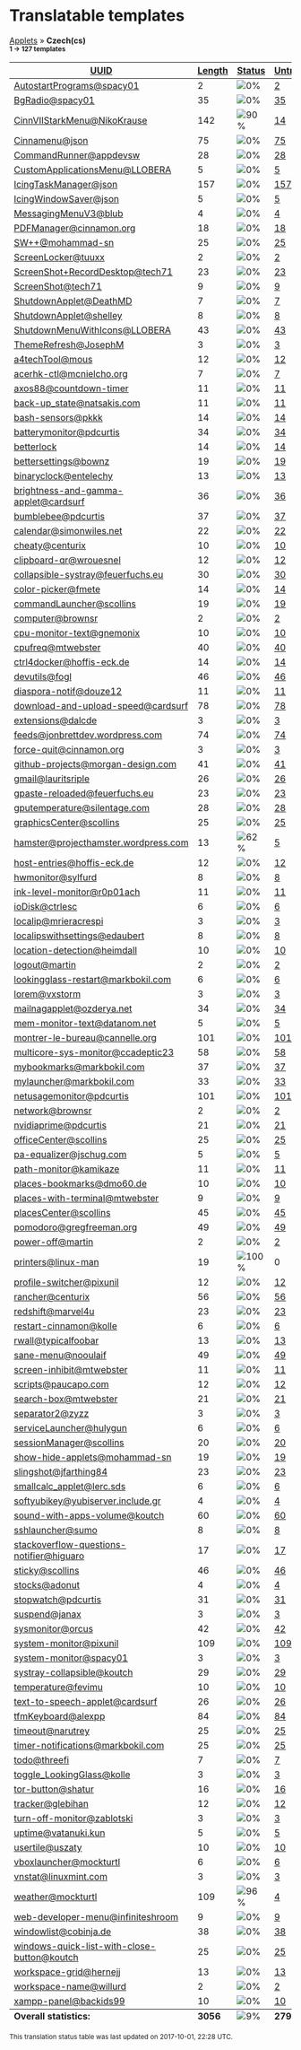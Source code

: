 <h1>Translatable templates</h1>
<p>
  <a href="../tables/README.md">Applets</a> &#187; <b>Czech(cs)</b>
</br><b><sub>1 &#8594; 127 templates</sub></b>
</p>

<table>
  <thead>
    <tr>
      <th>
        <a href="#" id="uuid">UUID</a>
      </th>
      <th>
        <a href="#" id="length">Length</a>
      </th>
      <th>
        <a href="#" id="status">Status</a>
      </th>
      <th>
        <a href="#" id="untranslated">Untranslated</a>
      </th>
    </tr>
  </thead>
  <tbody>
    <tr>
      <td class="uuid" data-value="AutostartPrograms@spacy01">
        <a href="../tables/AutostartPrograms@spacy01.md">AutostartPrograms@spacy01</a>
      </td>
      <td class="length" data-value="2">
        2
      </td>
      <td class="status" data-value="0">
        <img src="http://progressed.io/bar/0" alt="0%" />
      </td>
      <td class="untranslated" data-value="2">
        <a href="../po/AutostartPrograms@spacy01/_cs.po">2</a>
      </td>
    </tr>
    <tr>
      <td class="uuid" data-value="BgRadio@spacy01">
        <a href="../tables/BgRadio@spacy01.md">BgRadio@spacy01</a>
      </td>
      <td class="length" data-value="35">
        35
      </td>
      <td class="status" data-value="0">
        <img src="http://progressed.io/bar/0" alt="0%" />
      </td>
      <td class="untranslated" data-value="35">
        <a href="../po/BgRadio@spacy01/_cs.po">35</a>
      </td>
    </tr>
    <tr>
      <td class="uuid" data-value="CinnVIIStarkMenu@NikoKrause">
        <a href="../tables/CinnVIIStarkMenu@NikoKrause.md">CinnVIIStarkMenu@NikoKrause</a>
      </td>
      <td class="length" data-value="142">
        142
      </td>
      <td class="status" data-value="90">
        <img src="http://progressed.io/bar/90" alt="90%" />
      </td>
      <td class="untranslated" data-value="14">
        <a href="../po/CinnVIIStarkMenu@NikoKrause/_cs.po">14</a>
      </td>
    </tr>
    <tr>
      <td class="uuid" data-value="Cinnamenu@json">
        <a href="../tables/Cinnamenu@json.md">Cinnamenu@json</a>
      </td>
      <td class="length" data-value="75">
        75
      </td>
      <td class="status" data-value="0">
        <img src="http://progressed.io/bar/0" alt="0%" />
      </td>
      <td class="untranslated" data-value="75">
        <a href="../po/Cinnamenu@json/_cs.po">75</a>
      </td>
    </tr>
    <tr>
      <td class="uuid" data-value="CommandRunner@appdevsw">
        <a href="../tables/CommandRunner@appdevsw.md">CommandRunner@appdevsw</a>
      </td>
      <td class="length" data-value="28">
        28
      </td>
      <td class="status" data-value="0">
        <img src="http://progressed.io/bar/0" alt="0%" />
      </td>
      <td class="untranslated" data-value="28">
        <a href="../po/CommandRunner@appdevsw/_cs.po">28</a>
      </td>
    </tr>
    <tr>
      <td class="uuid" data-value="CustomApplicationsMenu@LLOBERA">
        <a href="../tables/CustomApplicationsMenu@LLOBERA.md">CustomApplicationsMenu@LLOBERA</a>
      </td>
      <td class="length" data-value="5">
        5
      </td>
      <td class="status" data-value="0">
        <img src="http://progressed.io/bar/0" alt="0%" />
      </td>
      <td class="untranslated" data-value="5">
        <a href="../po/CustomApplicationsMenu@LLOBERA/_cs.po">5</a>
      </td>
    </tr>
    <tr>
      <td class="uuid" data-value="IcingTaskManager@json">
        <a href="../tables/IcingTaskManager@json.md">IcingTaskManager@json</a>
      </td>
      <td class="length" data-value="157">
        157
      </td>
      <td class="status" data-value="0">
        <img src="http://progressed.io/bar/0" alt="0%" />
      </td>
      <td class="untranslated" data-value="157">
        <a href="../po/IcingTaskManager@json/_cs.po">157</a>
      </td>
    </tr>
    <tr>
      <td class="uuid" data-value="IcingWindowSaver@json">
        <a href="../tables/IcingWindowSaver@json.md">IcingWindowSaver@json</a>
      </td>
      <td class="length" data-value="5">
        5
      </td>
      <td class="status" data-value="0">
        <img src="http://progressed.io/bar/0" alt="0%" />
      </td>
      <td class="untranslated" data-value="5">
        <a href="../po/IcingWindowSaver@json/_cs.po">5</a>
      </td>
    </tr>
    <tr>
      <td class="uuid" data-value="MessagingMenuV3@blub">
        <a href="../tables/MessagingMenuV3@blub.md">MessagingMenuV3@blub</a>
      </td>
      <td class="length" data-value="4">
        4
      </td>
      <td class="status" data-value="0">
        <img src="http://progressed.io/bar/0" alt="0%" />
      </td>
      <td class="untranslated" data-value="4">
        <a href="../po/MessagingMenuV3@blub/_cs.po">4</a>
      </td>
    </tr>
    <tr>
      <td class="uuid" data-value="PDFManager@cinnamon.org">
        <a href="../tables/PDFManager@cinnamon.org.md">PDFManager@cinnamon.org</a>
      </td>
      <td class="length" data-value="18">
        18
      </td>
      <td class="status" data-value="0">
        <img src="http://progressed.io/bar/0" alt="0%" />
      </td>
      <td class="untranslated" data-value="18">
        <a href="../po/PDFManager@cinnamon.org/_cs.po">18</a>
      </td>
    </tr>
    <tr>
      <td class="uuid" data-value="SW++@mohammad-sn">
        <a href="../tables/SW++@mohammad-sn.md">SW++@mohammad-sn</a>
      </td>
      <td class="length" data-value="25">
        25
      </td>
      <td class="status" data-value="0">
        <img src="http://progressed.io/bar/0" alt="0%" />
      </td>
      <td class="untranslated" data-value="25">
        <a href="../po/SW++@mohammad-sn/_cs.po">25</a>
      </td>
    </tr>
    <tr>
      <td class="uuid" data-value="ScreenLocker@tuuxx">
        <a href="../tables/ScreenLocker@tuuxx.md">ScreenLocker@tuuxx</a>
      </td>
      <td class="length" data-value="2">
        2
      </td>
      <td class="status" data-value="0">
        <img src="http://progressed.io/bar/0" alt="0%" />
      </td>
      <td class="untranslated" data-value="2">
        <a href="../po/ScreenLocker@tuuxx/_cs.po">2</a>
      </td>
    </tr>
    <tr>
      <td class="uuid" data-value="ScreenShot+RecordDesktop@tech71">
        <a href="../tables/ScreenShot+RecordDesktop@tech71.md">ScreenShot+RecordDesktop@tech71</a>
      </td>
      <td class="length" data-value="23">
        23
      </td>
      <td class="status" data-value="0">
        <img src="http://progressed.io/bar/0" alt="0%" />
      </td>
      <td class="untranslated" data-value="23">
        <a href="../po/ScreenShot+RecordDesktop@tech71/_cs.po">23</a>
      </td>
    </tr>
    <tr>
      <td class="uuid" data-value="ScreenShot@tech71">
        <a href="../tables/ScreenShot@tech71.md">ScreenShot@tech71</a>
      </td>
      <td class="length" data-value="9">
        9
      </td>
      <td class="status" data-value="0">
        <img src="http://progressed.io/bar/0" alt="0%" />
      </td>
      <td class="untranslated" data-value="9">
        <a href="../po/ScreenShot@tech71/_cs.po">9</a>
      </td>
    </tr>
    <tr>
      <td class="uuid" data-value="ShutdownApplet@DeathMD">
        <a href="../tables/ShutdownApplet@DeathMD.md">ShutdownApplet@DeathMD</a>
      </td>
      <td class="length" data-value="7">
        7
      </td>
      <td class="status" data-value="0">
        <img src="http://progressed.io/bar/0" alt="0%" />
      </td>
      <td class="untranslated" data-value="7">
        <a href="../po/ShutdownApplet@DeathMD/_cs.po">7</a>
      </td>
    </tr>
    <tr>
      <td class="uuid" data-value="ShutdownApplet@shelley">
        <a href="../tables/ShutdownApplet@shelley.md">ShutdownApplet@shelley</a>
      </td>
      <td class="length" data-value="8">
        8
      </td>
      <td class="status" data-value="0">
        <img src="http://progressed.io/bar/0" alt="0%" />
      </td>
      <td class="untranslated" data-value="8">
        <a href="../po/ShutdownApplet@shelley/_cs.po">8</a>
      </td>
    </tr>
    <tr>
      <td class="uuid" data-value="ShutdownMenuWithIcons@LLOBERA">
        <a href="../tables/ShutdownMenuWithIcons@LLOBERA.md">ShutdownMenuWithIcons@LLOBERA</a>
      </td>
      <td class="length" data-value="43">
        43
      </td>
      <td class="status" data-value="0">
        <img src="http://progressed.io/bar/0" alt="0%" />
      </td>
      <td class="untranslated" data-value="43">
        <a href="../po/ShutdownMenuWithIcons@LLOBERA/_cs.po">43</a>
      </td>
    </tr>
    <tr>
      <td class="uuid" data-value="ThemeRefresh@JosephM">
        <a href="../tables/ThemeRefresh@JosephM.md">ThemeRefresh@JosephM</a>
      </td>
      <td class="length" data-value="3">
        3
      </td>
      <td class="status" data-value="0">
        <img src="http://progressed.io/bar/0" alt="0%" />
      </td>
      <td class="untranslated" data-value="3">
        <a href="../po/ThemeRefresh@JosephM/_cs.po">3</a>
      </td>
    </tr>
    <tr>
      <td class="uuid" data-value="a4techTool@mous">
        <a href="../tables/a4techTool@mous.md">a4techTool@mous</a>
      </td>
      <td class="length" data-value="12">
        12
      </td>
      <td class="status" data-value="0">
        <img src="http://progressed.io/bar/0" alt="0%" />
      </td>
      <td class="untranslated" data-value="12">
        <a href="../po/a4techTool@mous/_cs.po">12</a>
      </td>
    </tr>
    <tr>
      <td class="uuid" data-value="acerhk-ctl@mcnielcho.org">
        <a href="../tables/acerhk-ctl@mcnielcho.org.md">acerhk-ctl@mcnielcho.org</a>
      </td>
      <td class="length" data-value="7">
        7
      </td>
      <td class="status" data-value="0">
        <img src="http://progressed.io/bar/0" alt="0%" />
      </td>
      <td class="untranslated" data-value="7">
        <a href="../po/acerhk-ctl@mcnielcho.org/_cs.po">7</a>
      </td>
    </tr>
    <tr>
      <td class="uuid" data-value="axos88@countdown-timer">
        <a href="../tables/axos88@countdown-timer.md">axos88@countdown-timer</a>
      </td>
      <td class="length" data-value="11">
        11
      </td>
      <td class="status" data-value="0">
        <img src="http://progressed.io/bar/0" alt="0%" />
      </td>
      <td class="untranslated" data-value="11">
        <a href="../po/axos88@countdown-timer/_cs.po">11</a>
      </td>
    </tr>
    <tr>
      <td class="uuid" data-value="back-up_state@natsakis.com">
        <a href="../tables/back-up_state@natsakis.com.md">back-up_state@natsakis.com</a>
      </td>
      <td class="length" data-value="11">
        11
      </td>
      <td class="status" data-value="0">
        <img src="http://progressed.io/bar/0" alt="0%" />
      </td>
      <td class="untranslated" data-value="11">
        <a href="../po/back-up_state@natsakis.com/_cs.po">11</a>
      </td>
    </tr>
    <tr>
      <td class="uuid" data-value="bash-sensors@pkkk">
        <a href="../tables/bash-sensors@pkkk.md">bash-sensors@pkkk</a>
      </td>
      <td class="length" data-value="14">
        14
      </td>
      <td class="status" data-value="0">
        <img src="http://progressed.io/bar/0" alt="0%" />
      </td>
      <td class="untranslated" data-value="14">
        <a href="../po/bash-sensors@pkkk/_cs.po">14</a>
      </td>
    </tr>
    <tr>
      <td class="uuid" data-value="batterymonitor@pdcurtis">
        <a href="../tables/batterymonitor@pdcurtis.md">batterymonitor@pdcurtis</a>
      </td>
      <td class="length" data-value="34">
        34
      </td>
      <td class="status" data-value="0">
        <img src="http://progressed.io/bar/0" alt="0%" />
      </td>
      <td class="untranslated" data-value="34">
        <a href="../po/batterymonitor@pdcurtis/_cs.po">34</a>
      </td>
    </tr>
    <tr>
      <td class="uuid" data-value="betterlock">
        <a href="../tables/betterlock.md">betterlock</a>
      </td>
      <td class="length" data-value="14">
        14
      </td>
      <td class="status" data-value="0">
        <img src="http://progressed.io/bar/0" alt="0%" />
      </td>
      <td class="untranslated" data-value="14">
        <a href="../po/betterlock/_cs.po">14</a>
      </td>
    </tr>
    <tr>
      <td class="uuid" data-value="bettersettings@bownz">
        <a href="../tables/bettersettings@bownz.md">bettersettings@bownz</a>
      </td>
      <td class="length" data-value="19">
        19
      </td>
      <td class="status" data-value="0">
        <img src="http://progressed.io/bar/0" alt="0%" />
      </td>
      <td class="untranslated" data-value="19">
        <a href="../po/bettersettings@bownz/_cs.po">19</a>
      </td>
    </tr>
    <tr>
      <td class="uuid" data-value="binaryclock@entelechy">
        <a href="../tables/binaryclock@entelechy.md">binaryclock@entelechy</a>
      </td>
      <td class="length" data-value="13">
        13
      </td>
      <td class="status" data-value="0">
        <img src="http://progressed.io/bar/0" alt="0%" />
      </td>
      <td class="untranslated" data-value="13">
        <a href="../po/binaryclock@entelechy/_cs.po">13</a>
      </td>
    </tr>
    <tr>
      <td class="uuid" data-value="brightness-and-gamma-applet@cardsurf">
        <a href="../tables/brightness-and-gamma-applet@cardsurf.md">brightness-and-gamma-applet@cardsurf</a>
      </td>
      <td class="length" data-value="36">
        36
      </td>
      <td class="status" data-value="0">
        <img src="http://progressed.io/bar/0" alt="0%" />
      </td>
      <td class="untranslated" data-value="36">
        <a href="../po/brightness-and-gamma-applet@cardsurf/_cs.po">36</a>
      </td>
    </tr>
    <tr>
      <td class="uuid" data-value="bumblebee@pdcurtis">
        <a href="../tables/bumblebee@pdcurtis.md">bumblebee@pdcurtis</a>
      </td>
      <td class="length" data-value="37">
        37
      </td>
      <td class="status" data-value="0">
        <img src="http://progressed.io/bar/0" alt="0%" />
      </td>
      <td class="untranslated" data-value="37">
        <a href="../po/bumblebee@pdcurtis/_cs.po">37</a>
      </td>
    </tr>
    <tr>
      <td class="uuid" data-value="calendar@simonwiles.net">
        <a href="../tables/calendar@simonwiles.net.md">calendar@simonwiles.net</a>
      </td>
      <td class="length" data-value="22">
        22
      </td>
      <td class="status" data-value="0">
        <img src="http://progressed.io/bar/0" alt="0%" />
      </td>
      <td class="untranslated" data-value="22">
        <a href="../po/calendar@simonwiles.net/_cs.po">22</a>
      </td>
    </tr>
    <tr>
      <td class="uuid" data-value="cheaty@centurix">
        <a href="../tables/cheaty@centurix.md">cheaty@centurix</a>
      </td>
      <td class="length" data-value="10">
        10
      </td>
      <td class="status" data-value="0">
        <img src="http://progressed.io/bar/0" alt="0%" />
      </td>
      <td class="untranslated" data-value="10">
        <a href="../po/cheaty@centurix/_cs.po">10</a>
      </td>
    </tr>
    <tr>
      <td class="uuid" data-value="clipboard-qr@wrouesnel">
        <a href="../tables/clipboard-qr@wrouesnel.md">clipboard-qr@wrouesnel</a>
      </td>
      <td class="length" data-value="12">
        12
      </td>
      <td class="status" data-value="0">
        <img src="http://progressed.io/bar/0" alt="0%" />
      </td>
      <td class="untranslated" data-value="12">
        <a href="../po/clipboard-qr@wrouesnel/_cs.po">12</a>
      </td>
    </tr>
    <tr>
      <td class="uuid" data-value="collapsible-systray@feuerfuchs.eu">
        <a href="../tables/collapsible-systray@feuerfuchs.eu.md">collapsible-systray@feuerfuchs.eu</a>
      </td>
      <td class="length" data-value="30">
        30
      </td>
      <td class="status" data-value="0">
        <img src="http://progressed.io/bar/0" alt="0%" />
      </td>
      <td class="untranslated" data-value="30">
        <a href="../po/collapsible-systray@feuerfuchs.eu/_cs.po">30</a>
      </td>
    </tr>
    <tr>
      <td class="uuid" data-value="color-picker@fmete">
        <a href="../tables/color-picker@fmete.md">color-picker@fmete</a>
      </td>
      <td class="length" data-value="14">
        14
      </td>
      <td class="status" data-value="0">
        <img src="http://progressed.io/bar/0" alt="0%" />
      </td>
      <td class="untranslated" data-value="14">
        <a href="../po/color-picker@fmete/_cs.po">14</a>
      </td>
    </tr>
    <tr>
      <td class="uuid" data-value="commandLauncher@scollins">
        <a href="../tables/commandLauncher@scollins.md">commandLauncher@scollins</a>
      </td>
      <td class="length" data-value="19">
        19
      </td>
      <td class="status" data-value="0">
        <img src="http://progressed.io/bar/0" alt="0%" />
      </td>
      <td class="untranslated" data-value="19">
        <a href="../po/commandLauncher@scollins/_cs.po">19</a>
      </td>
    </tr>
    <tr>
      <td class="uuid" data-value="computer@brownsr">
        <a href="../tables/computer@brownsr.md">computer@brownsr</a>
      </td>
      <td class="length" data-value="2">
        2
      </td>
      <td class="status" data-value="0">
        <img src="http://progressed.io/bar/0" alt="0%" />
      </td>
      <td class="untranslated" data-value="2">
        <a href="../po/computer@brownsr/_cs.po">2</a>
      </td>
    </tr>
    <tr>
      <td class="uuid" data-value="cpu-monitor-text@gnemonix">
        <a href="../tables/cpu-monitor-text@gnemonix.md">cpu-monitor-text@gnemonix</a>
      </td>
      <td class="length" data-value="10">
        10
      </td>
      <td class="status" data-value="0">
        <img src="http://progressed.io/bar/0" alt="0%" />
      </td>
      <td class="untranslated" data-value="10">
        <a href="../po/cpu-monitor-text@gnemonix/_cs.po">10</a>
      </td>
    </tr>
    <tr>
      <td class="uuid" data-value="cpufreq@mtwebster">
        <a href="../tables/cpufreq@mtwebster.md">cpufreq@mtwebster</a>
      </td>
      <td class="length" data-value="40">
        40
      </td>
      <td class="status" data-value="0">
        <img src="http://progressed.io/bar/0" alt="0%" />
      </td>
      <td class="untranslated" data-value="40">
        <a href="../po/cpufreq@mtwebster/_cs.po">40</a>
      </td>
    </tr>
    <tr>
      <td class="uuid" data-value="ctrl4docker@hoffis-eck.de">
        <a href="../tables/ctrl4docker@hoffis-eck.de.md">ctrl4docker@hoffis-eck.de</a>
      </td>
      <td class="length" data-value="14">
        14
      </td>
      <td class="status" data-value="0">
        <img src="http://progressed.io/bar/0" alt="0%" />
      </td>
      <td class="untranslated" data-value="14">
        <a href="../po/ctrl4docker@hoffis-eck.de/_cs.po">14</a>
      </td>
    </tr>
    <tr>
      <td class="uuid" data-value="devutils@fogl">
        <a href="../tables/devutils@fogl.md">devutils@fogl</a>
      </td>
      <td class="length" data-value="46">
        46
      </td>
      <td class="status" data-value="0">
        <img src="http://progressed.io/bar/0" alt="0%" />
      </td>
      <td class="untranslated" data-value="46">
        <a href="../po/devutils@fogl/_cs.po">46</a>
      </td>
    </tr>
    <tr>
      <td class="uuid" data-value="diaspora-notif@douze12">
        <a href="../tables/diaspora-notif@douze12.md">diaspora-notif@douze12</a>
      </td>
      <td class="length" data-value="11">
        11
      </td>
      <td class="status" data-value="0">
        <img src="http://progressed.io/bar/0" alt="0%" />
      </td>
      <td class="untranslated" data-value="11">
        <a href="../po/diaspora-notif@douze12/_cs.po">11</a>
      </td>
    </tr>
    <tr>
      <td class="uuid" data-value="download-and-upload-speed@cardsurf">
        <a href="../tables/download-and-upload-speed@cardsurf.md">download-and-upload-speed@cardsurf</a>
      </td>
      <td class="length" data-value="78">
        78
      </td>
      <td class="status" data-value="0">
        <img src="http://progressed.io/bar/0" alt="0%" />
      </td>
      <td class="untranslated" data-value="78">
        <a href="../po/download-and-upload-speed@cardsurf/_cs.po">78</a>
      </td>
    </tr>
    <tr>
      <td class="uuid" data-value="extensions@dalcde">
        <a href="../tables/extensions@dalcde.md">extensions@dalcde</a>
      </td>
      <td class="length" data-value="3">
        3
      </td>
      <td class="status" data-value="0">
        <img src="http://progressed.io/bar/0" alt="0%" />
      </td>
      <td class="untranslated" data-value="3">
        <a href="../po/extensions@dalcde/_cs.po">3</a>
      </td>
    </tr>
    <tr>
      <td class="uuid" data-value="feeds@jonbrettdev.wordpress.com">
        <a href="../tables/feeds@jonbrettdev.wordpress.com.md">feeds@jonbrettdev.wordpress.com</a>
      </td>
      <td class="length" data-value="74">
        74
      </td>
      <td class="status" data-value="0">
        <img src="http://progressed.io/bar/0" alt="0%" />
      </td>
      <td class="untranslated" data-value="74">
        <a href="../po/feeds@jonbrettdev.wordpress.com/_cs.po">74</a>
      </td>
    </tr>
    <tr>
      <td class="uuid" data-value="force-quit@cinnamon.org">
        <a href="../tables/force-quit@cinnamon.org.md">force-quit@cinnamon.org</a>
      </td>
      <td class="length" data-value="3">
        3
      </td>
      <td class="status" data-value="0">
        <img src="http://progressed.io/bar/0" alt="0%" />
      </td>
      <td class="untranslated" data-value="3">
        <a href="../po/force-quit@cinnamon.org/_cs.po">3</a>
      </td>
    </tr>
    <tr>
      <td class="uuid" data-value="github-projects@morgan-design.com">
        <a href="../tables/github-projects@morgan-design.com.md">github-projects@morgan-design.com</a>
      </td>
      <td class="length" data-value="41">
        41
      </td>
      <td class="status" data-value="0">
        <img src="http://progressed.io/bar/0" alt="0%" />
      </td>
      <td class="untranslated" data-value="41">
        <a href="../po/github-projects@morgan-design.com/_cs.po">41</a>
      </td>
    </tr>
    <tr>
      <td class="uuid" data-value="gmail@lauritsriple">
        <a href="../tables/gmail@lauritsriple.md">gmail@lauritsriple</a>
      </td>
      <td class="length" data-value="26">
        26
      </td>
      <td class="status" data-value="0">
        <img src="http://progressed.io/bar/0" alt="0%" />
      </td>
      <td class="untranslated" data-value="26">
        <a href="../po/gmail@lauritsriple/_cs.po">26</a>
      </td>
    </tr>
    <tr>
      <td class="uuid" data-value="gpaste-reloaded@feuerfuchs.eu">
        <a href="../tables/gpaste-reloaded@feuerfuchs.eu.md">gpaste-reloaded@feuerfuchs.eu</a>
      </td>
      <td class="length" data-value="23">
        23
      </td>
      <td class="status" data-value="0">
        <img src="http://progressed.io/bar/0" alt="0%" />
      </td>
      <td class="untranslated" data-value="23">
        <a href="../po/gpaste-reloaded@feuerfuchs.eu/_cs.po">23</a>
      </td>
    </tr>
    <tr>
      <td class="uuid" data-value="gputemperature@silentage.com">
        <a href="../tables/gputemperature@silentage.com.md">gputemperature@silentage.com</a>
      </td>
      <td class="length" data-value="28">
        28
      </td>
      <td class="status" data-value="0">
        <img src="http://progressed.io/bar/0" alt="0%" />
      </td>
      <td class="untranslated" data-value="28">
        <a href="../po/gputemperature@silentage.com/_cs.po">28</a>
      </td>
    </tr>
    <tr>
      <td class="uuid" data-value="graphicsCenter@scollins">
        <a href="../tables/graphicsCenter@scollins.md">graphicsCenter@scollins</a>
      </td>
      <td class="length" data-value="25">
        25
      </td>
      <td class="status" data-value="0">
        <img src="http://progressed.io/bar/0" alt="0%" />
      </td>
      <td class="untranslated" data-value="25">
        <a href="../po/graphicsCenter@scollins/_cs.po">25</a>
      </td>
    </tr>
    <tr>
      <td class="uuid" data-value="hamster@projecthamster.wordpress.com">
        <a href="../tables/hamster@projecthamster.wordpress.com.md">hamster@projecthamster.wordpress.com</a>
      </td>
      <td class="length" data-value="13">
        13
      </td>
      <td class="status" data-value="62">
        <img src="http://progressed.io/bar/62" alt="62%" />
      </td>
      <td class="untranslated" data-value="5">
        <a href="../po/hamster@projecthamster.wordpress.com/_cs.po">5</a>
      </td>
    </tr>
    <tr>
      <td class="uuid" data-value="host-entries@hoffis-eck.de">
        <a href="../tables/host-entries@hoffis-eck.de.md">host-entries@hoffis-eck.de</a>
      </td>
      <td class="length" data-value="12">
        12
      </td>
      <td class="status" data-value="0">
        <img src="http://progressed.io/bar/0" alt="0%" />
      </td>
      <td class="untranslated" data-value="12">
        <a href="../po/host-entries@hoffis-eck.de/_cs.po">12</a>
      </td>
    </tr>
    <tr>
      <td class="uuid" data-value="hwmonitor@sylfurd">
        <a href="../tables/hwmonitor@sylfurd.md">hwmonitor@sylfurd</a>
      </td>
      <td class="length" data-value="8">
        8
      </td>
      <td class="status" data-value="0">
        <img src="http://progressed.io/bar/0" alt="0%" />
      </td>
      <td class="untranslated" data-value="8">
        <a href="../po/hwmonitor@sylfurd/_cs.po">8</a>
      </td>
    </tr>
    <tr>
      <td class="uuid" data-value="ink-level-monitor@r0p01ach">
        <a href="../tables/ink-level-monitor@r0p01ach.md">ink-level-monitor@r0p01ach</a>
      </td>
      <td class="length" data-value="11">
        11
      </td>
      <td class="status" data-value="0">
        <img src="http://progressed.io/bar/0" alt="0%" />
      </td>
      <td class="untranslated" data-value="11">
        <a href="../po/ink-level-monitor@r0p01ach/_cs.po">11</a>
      </td>
    </tr>
    <tr>
      <td class="uuid" data-value="ioDisk@ctrlesc">
        <a href="../tables/ioDisk@ctrlesc.md">ioDisk@ctrlesc</a>
      </td>
      <td class="length" data-value="6">
        6
      </td>
      <td class="status" data-value="0">
        <img src="http://progressed.io/bar/0" alt="0%" />
      </td>
      <td class="untranslated" data-value="6">
        <a href="../po/ioDisk@ctrlesc/_cs.po">6</a>
      </td>
    </tr>
    <tr>
      <td class="uuid" data-value="localip@mrieracrespi">
        <a href="../tables/localip@mrieracrespi.md">localip@mrieracrespi</a>
      </td>
      <td class="length" data-value="3">
        3
      </td>
      <td class="status" data-value="0">
        <img src="http://progressed.io/bar/0" alt="0%" />
      </td>
      <td class="untranslated" data-value="3">
        <a href="../po/localip@mrieracrespi/_cs.po">3</a>
      </td>
    </tr>
    <tr>
      <td class="uuid" data-value="localipswithsettings@edaubert">
        <a href="../tables/localipswithsettings@edaubert.md">localipswithsettings@edaubert</a>
      </td>
      <td class="length" data-value="8">
        8
      </td>
      <td class="status" data-value="0">
        <img src="http://progressed.io/bar/0" alt="0%" />
      </td>
      <td class="untranslated" data-value="8">
        <a href="../po/localipswithsettings@edaubert/_cs.po">8</a>
      </td>
    </tr>
    <tr>
      <td class="uuid" data-value="location-detection@heimdall">
        <a href="../tables/location-detection@heimdall.md">location-detection@heimdall</a>
      </td>
      <td class="length" data-value="10">
        10
      </td>
      <td class="status" data-value="0">
        <img src="http://progressed.io/bar/0" alt="0%" />
      </td>
      <td class="untranslated" data-value="10">
        <a href="../po/location-detection@heimdall/_cs.po">10</a>
      </td>
    </tr>
    <tr>
      <td class="uuid" data-value="logout@martin">
        <a href="../tables/logout@martin.md">logout@martin</a>
      </td>
      <td class="length" data-value="2">
        2
      </td>
      <td class="status" data-value="0">
        <img src="http://progressed.io/bar/0" alt="0%" />
      </td>
      <td class="untranslated" data-value="2">
        <a href="../po/logout@martin/_cs.po">2</a>
      </td>
    </tr>
    <tr>
      <td class="uuid" data-value="lookingglass-restart@markbokil.com">
        <a href="../tables/lookingglass-restart@markbokil.com.md">lookingglass-restart@markbokil.com</a>
      </td>
      <td class="length" data-value="6">
        6
      </td>
      <td class="status" data-value="0">
        <img src="http://progressed.io/bar/0" alt="0%" />
      </td>
      <td class="untranslated" data-value="6">
        <a href="../po/lookingglass-restart@markbokil.com/_cs.po">6</a>
      </td>
    </tr>
    <tr>
      <td class="uuid" data-value="lorem@vxstorm">
        <a href="../tables/lorem@vxstorm.md">lorem@vxstorm</a>
      </td>
      <td class="length" data-value="3">
        3
      </td>
      <td class="status" data-value="0">
        <img src="http://progressed.io/bar/0" alt="0%" />
      </td>
      <td class="untranslated" data-value="3">
        <a href="../po/lorem@vxstorm/_cs.po">3</a>
      </td>
    </tr>
    <tr>
      <td class="uuid" data-value="mailnagapplet@ozderya.net">
        <a href="../tables/mailnagapplet@ozderya.net.md">mailnagapplet@ozderya.net</a>
      </td>
      <td class="length" data-value="34">
        34
      </td>
      <td class="status" data-value="0">
        <img src="http://progressed.io/bar/0" alt="0%" />
      </td>
      <td class="untranslated" data-value="34">
        <a href="../po/mailnagapplet@ozderya.net/_cs.po">34</a>
      </td>
    </tr>
    <tr>
      <td class="uuid" data-value="mem-monitor-text@datanom.net">
        <a href="../tables/mem-monitor-text@datanom.net.md">mem-monitor-text@datanom.net</a>
      </td>
      <td class="length" data-value="5">
        5
      </td>
      <td class="status" data-value="0">
        <img src="http://progressed.io/bar/0" alt="0%" />
      </td>
      <td class="untranslated" data-value="5">
        <a href="../po/mem-monitor-text@datanom.net/_cs.po">5</a>
      </td>
    </tr>
    <tr>
      <td class="uuid" data-value="montrer-le-bureau@cannelle.org">
        <a href="../tables/montrer-le-bureau@cannelle.org.md">montrer-le-bureau@cannelle.org</a>
      </td>
      <td class="length" data-value="101">
        101
      </td>
      <td class="status" data-value="0">
        <img src="http://progressed.io/bar/0" alt="0%" />
      </td>
      <td class="untranslated" data-value="101">
        <a href="../po/montrer-le-bureau@cannelle.org/_cs.po">101</a>
      </td>
    </tr>
    <tr>
      <td class="uuid" data-value="multicore-sys-monitor@ccadeptic23">
        <a href="../tables/multicore-sys-monitor@ccadeptic23.md">multicore-sys-monitor@ccadeptic23</a>
      </td>
      <td class="length" data-value="58">
        58
      </td>
      <td class="status" data-value="0">
        <img src="http://progressed.io/bar/0" alt="0%" />
      </td>
      <td class="untranslated" data-value="58">
        <a href="../po/multicore-sys-monitor@ccadeptic23/_cs.po">58</a>
      </td>
    </tr>
    <tr>
      <td class="uuid" data-value="mybookmarks@markbokil.com">
        <a href="../tables/mybookmarks@markbokil.com.md">mybookmarks@markbokil.com</a>
      </td>
      <td class="length" data-value="37">
        37
      </td>
      <td class="status" data-value="0">
        <img src="http://progressed.io/bar/0" alt="0%" />
      </td>
      <td class="untranslated" data-value="37">
        <a href="../po/mybookmarks@markbokil.com/_cs.po">37</a>
      </td>
    </tr>
    <tr>
      <td class="uuid" data-value="mylauncher@markbokil.com">
        <a href="../tables/mylauncher@markbokil.com.md">mylauncher@markbokil.com</a>
      </td>
      <td class="length" data-value="33">
        33
      </td>
      <td class="status" data-value="0">
        <img src="http://progressed.io/bar/0" alt="0%" />
      </td>
      <td class="untranslated" data-value="33">
        <a href="../po/mylauncher@markbokil.com/_cs.po">33</a>
      </td>
    </tr>
    <tr>
      <td class="uuid" data-value="netusagemonitor@pdcurtis">
        <a href="../tables/netusagemonitor@pdcurtis.md">netusagemonitor@pdcurtis</a>
      </td>
      <td class="length" data-value="101">
        101
      </td>
      <td class="status" data-value="0">
        <img src="http://progressed.io/bar/0" alt="0%" />
      </td>
      <td class="untranslated" data-value="101">
        <a href="../po/netusagemonitor@pdcurtis/_cs.po">101</a>
      </td>
    </tr>
    <tr>
      <td class="uuid" data-value="network@brownsr">
        <a href="../tables/network@brownsr.md">network@brownsr</a>
      </td>
      <td class="length" data-value="2">
        2
      </td>
      <td class="status" data-value="0">
        <img src="http://progressed.io/bar/0" alt="0%" />
      </td>
      <td class="untranslated" data-value="2">
        <a href="../po/network@brownsr/_cs.po">2</a>
      </td>
    </tr>
    <tr>
      <td class="uuid" data-value="nvidiaprime@pdcurtis">
        <a href="../tables/nvidiaprime@pdcurtis.md">nvidiaprime@pdcurtis</a>
      </td>
      <td class="length" data-value="21">
        21
      </td>
      <td class="status" data-value="0">
        <img src="http://progressed.io/bar/0" alt="0%" />
      </td>
      <td class="untranslated" data-value="21">
        <a href="../po/nvidiaprime@pdcurtis/_cs.po">21</a>
      </td>
    </tr>
    <tr>
      <td class="uuid" data-value="officeCenter@scollins">
        <a href="../tables/officeCenter@scollins.md">officeCenter@scollins</a>
      </td>
      <td class="length" data-value="25">
        25
      </td>
      <td class="status" data-value="0">
        <img src="http://progressed.io/bar/0" alt="0%" />
      </td>
      <td class="untranslated" data-value="25">
        <a href="../po/officeCenter@scollins/_cs.po">25</a>
      </td>
    </tr>
    <tr>
      <td class="uuid" data-value="pa-equalizer@jschug.com">
        <a href="../tables/pa-equalizer@jschug.com.md">pa-equalizer@jschug.com</a>
      </td>
      <td class="length" data-value="5">
        5
      </td>
      <td class="status" data-value="0">
        <img src="http://progressed.io/bar/0" alt="0%" />
      </td>
      <td class="untranslated" data-value="5">
        <a href="../po/pa-equalizer@jschug.com/_cs.po">5</a>
      </td>
    </tr>
    <tr>
      <td class="uuid" data-value="path-monitor@kamikaze">
        <a href="../tables/path-monitor@kamikaze.md">path-monitor@kamikaze</a>
      </td>
      <td class="length" data-value="11">
        11
      </td>
      <td class="status" data-value="0">
        <img src="http://progressed.io/bar/0" alt="0%" />
      </td>
      <td class="untranslated" data-value="11">
        <a href="../po/path-monitor@kamikaze/_cs.po">11</a>
      </td>
    </tr>
    <tr>
      <td class="uuid" data-value="places-bookmarks@dmo60.de">
        <a href="../tables/places-bookmarks@dmo60.de.md">places-bookmarks@dmo60.de</a>
      </td>
      <td class="length" data-value="10">
        10
      </td>
      <td class="status" data-value="0">
        <img src="http://progressed.io/bar/0" alt="0%" />
      </td>
      <td class="untranslated" data-value="10">
        <a href="../po/places-bookmarks@dmo60.de/_cs.po">10</a>
      </td>
    </tr>
    <tr>
      <td class="uuid" data-value="places-with-terminal@mtwebster">
        <a href="../tables/places-with-terminal@mtwebster.md">places-with-terminal@mtwebster</a>
      </td>
      <td class="length" data-value="9">
        9
      </td>
      <td class="status" data-value="0">
        <img src="http://progressed.io/bar/0" alt="0%" />
      </td>
      <td class="untranslated" data-value="9">
        <a href="../po/places-with-terminal@mtwebster/_cs.po">9</a>
      </td>
    </tr>
    <tr>
      <td class="uuid" data-value="placesCenter@scollins">
        <a href="../tables/placesCenter@scollins.md">placesCenter@scollins</a>
      </td>
      <td class="length" data-value="45">
        45
      </td>
      <td class="status" data-value="0">
        <img src="http://progressed.io/bar/0" alt="0%" />
      </td>
      <td class="untranslated" data-value="45">
        <a href="../po/placesCenter@scollins/_cs.po">45</a>
      </td>
    </tr>
    <tr>
      <td class="uuid" data-value="pomodoro@gregfreeman.org">
        <a href="../tables/pomodoro@gregfreeman.org.md">pomodoro@gregfreeman.org</a>
      </td>
      <td class="length" data-value="49">
        49
      </td>
      <td class="status" data-value="0">
        <img src="http://progressed.io/bar/0" alt="0%" />
      </td>
      <td class="untranslated" data-value="49">
        <a href="../po/pomodoro@gregfreeman.org/_cs.po">49</a>
      </td>
    </tr>
    <tr>
      <td class="uuid" data-value="power-off@martin">
        <a href="../tables/power-off@martin.md">power-off@martin</a>
      </td>
      <td class="length" data-value="2">
        2
      </td>
      <td class="status" data-value="0">
        <img src="http://progressed.io/bar/0" alt="0%" />
      </td>
      <td class="untranslated" data-value="2">
        <a href="../po/power-off@martin/_cs.po">2</a>
      </td>
    </tr>
    <tr>
      <td class="uuid" data-value="printers@linux-man">
        <a href="../tables/printers@linux-man.md">printers@linux-man</a>
      </td>
      <td class="length" data-value="19">
        19
      </td>
      <td class="status" data-value="100">
        <img src="http://progressed.io/bar/100" alt="100%" />
      </td>
      <td class="untranslated" data-value="0">
        0
      </td>
    </tr>
    <tr>
      <td class="uuid" data-value="profile-switcher@pixunil">
        <a href="../tables/profile-switcher@pixunil.md">profile-switcher@pixunil</a>
      </td>
      <td class="length" data-value="12">
        12
      </td>
      <td class="status" data-value="0">
        <img src="http://progressed.io/bar/0" alt="0%" />
      </td>
      <td class="untranslated" data-value="12">
        <a href="../po/profile-switcher@pixunil/_cs.po">12</a>
      </td>
    </tr>
    <tr>
      <td class="uuid" data-value="rancher@centurix">
        <a href="../tables/rancher@centurix.md">rancher@centurix</a>
      </td>
      <td class="length" data-value="56">
        56
      </td>
      <td class="status" data-value="0">
        <img src="http://progressed.io/bar/0" alt="0%" />
      </td>
      <td class="untranslated" data-value="56">
        <a href="../po/rancher@centurix/_cs.po">56</a>
      </td>
    </tr>
    <tr>
      <td class="uuid" data-value="redshift@marvel4u">
        <a href="../tables/redshift@marvel4u.md">redshift@marvel4u</a>
      </td>
      <td class="length" data-value="23">
        23
      </td>
      <td class="status" data-value="0">
        <img src="http://progressed.io/bar/0" alt="0%" />
      </td>
      <td class="untranslated" data-value="23">
        <a href="../po/redshift@marvel4u/_cs.po">23</a>
      </td>
    </tr>
    <tr>
      <td class="uuid" data-value="restart-cinnamon@kolle">
        <a href="../tables/restart-cinnamon@kolle.md">restart-cinnamon@kolle</a>
      </td>
      <td class="length" data-value="6">
        6
      </td>
      <td class="status" data-value="0">
        <img src="http://progressed.io/bar/0" alt="0%" />
      </td>
      <td class="untranslated" data-value="6">
        <a href="../po/restart-cinnamon@kolle/_cs.po">6</a>
      </td>
    </tr>
    <tr>
      <td class="uuid" data-value="rwall@typicalfoobar">
        <a href="../tables/rwall@typicalfoobar.md">rwall@typicalfoobar</a>
      </td>
      <td class="length" data-value="13">
        13
      </td>
      <td class="status" data-value="0">
        <img src="http://progressed.io/bar/0" alt="0%" />
      </td>
      <td class="untranslated" data-value="13">
        <a href="../po/rwall@typicalfoobar/_cs.po">13</a>
      </td>
    </tr>
    <tr>
      <td class="uuid" data-value="sane-menu@nooulaif">
        <a href="../tables/sane-menu@nooulaif.md">sane-menu@nooulaif</a>
      </td>
      <td class="length" data-value="49">
        49
      </td>
      <td class="status" data-value="0">
        <img src="http://progressed.io/bar/0" alt="0%" />
      </td>
      <td class="untranslated" data-value="49">
        <a href="../po/sane-menu@nooulaif/_cs.po">49</a>
      </td>
    </tr>
    <tr>
      <td class="uuid" data-value="screen-inhibit@mtwebster">
        <a href="../tables/screen-inhibit@mtwebster.md">screen-inhibit@mtwebster</a>
      </td>
      <td class="length" data-value="11">
        11
      </td>
      <td class="status" data-value="0">
        <img src="http://progressed.io/bar/0" alt="0%" />
      </td>
      <td class="untranslated" data-value="11">
        <a href="../po/screen-inhibit@mtwebster/_cs.po">11</a>
      </td>
    </tr>
    <tr>
      <td class="uuid" data-value="scripts@paucapo.com">
        <a href="../tables/scripts@paucapo.com.md">scripts@paucapo.com</a>
      </td>
      <td class="length" data-value="12">
        12
      </td>
      <td class="status" data-value="0">
        <img src="http://progressed.io/bar/0" alt="0%" />
      </td>
      <td class="untranslated" data-value="12">
        <a href="../po/scripts@paucapo.com/_cs.po">12</a>
      </td>
    </tr>
    <tr>
      <td class="uuid" data-value="search-box@mtwebster">
        <a href="../tables/search-box@mtwebster.md">search-box@mtwebster</a>
      </td>
      <td class="length" data-value="21">
        21
      </td>
      <td class="status" data-value="0">
        <img src="http://progressed.io/bar/0" alt="0%" />
      </td>
      <td class="untranslated" data-value="21">
        <a href="../po/search-box@mtwebster/_cs.po">21</a>
      </td>
    </tr>
    <tr>
      <td class="uuid" data-value="separator2@zyzz">
        <a href="../tables/separator2@zyzz.md">separator2@zyzz</a>
      </td>
      <td class="length" data-value="3">
        3
      </td>
      <td class="status" data-value="0">
        <img src="http://progressed.io/bar/0" alt="0%" />
      </td>
      <td class="untranslated" data-value="3">
        <a href="../po/separator2@zyzz/_cs.po">3</a>
      </td>
    </tr>
    <tr>
      <td class="uuid" data-value="serviceLauncher@hulygun">
        <a href="../tables/serviceLauncher@hulygun.md">serviceLauncher@hulygun</a>
      </td>
      <td class="length" data-value="6">
        6
      </td>
      <td class="status" data-value="0">
        <img src="http://progressed.io/bar/0" alt="0%" />
      </td>
      <td class="untranslated" data-value="6">
        <a href="../po/serviceLauncher@hulygun/_cs.po">6</a>
      </td>
    </tr>
    <tr>
      <td class="uuid" data-value="sessionManager@scollins">
        <a href="../tables/sessionManager@scollins.md">sessionManager@scollins</a>
      </td>
      <td class="length" data-value="20">
        20
      </td>
      <td class="status" data-value="0">
        <img src="http://progressed.io/bar/0" alt="0%" />
      </td>
      <td class="untranslated" data-value="20">
        <a href="../po/sessionManager@scollins/_cs.po">20</a>
      </td>
    </tr>
    <tr>
      <td class="uuid" data-value="show-hide-applets@mohammad-sn">
        <a href="../tables/show-hide-applets@mohammad-sn.md">show-hide-applets@mohammad-sn</a>
      </td>
      <td class="length" data-value="19">
        19
      </td>
      <td class="status" data-value="0">
        <img src="http://progressed.io/bar/0" alt="0%" />
      </td>
      <td class="untranslated" data-value="19">
        <a href="../po/show-hide-applets@mohammad-sn/_cs.po">19</a>
      </td>
    </tr>
    <tr>
      <td class="uuid" data-value="slingshot@jfarthing84">
        <a href="../tables/slingshot@jfarthing84.md">slingshot@jfarthing84</a>
      </td>
      <td class="length" data-value="23">
        23
      </td>
      <td class="status" data-value="0">
        <img src="http://progressed.io/bar/0" alt="0%" />
      </td>
      <td class="untranslated" data-value="23">
        <a href="../po/slingshot@jfarthing84/_cs.po">23</a>
      </td>
    </tr>
    <tr>
      <td class="uuid" data-value="smallcalc_applet@lerc.sds">
        <a href="../tables/smallcalc_applet@lerc.sds.md">smallcalc_applet@lerc.sds</a>
      </td>
      <td class="length" data-value="6">
        6
      </td>
      <td class="status" data-value="0">
        <img src="http://progressed.io/bar/0" alt="0%" />
      </td>
      <td class="untranslated" data-value="6">
        <a href="../po/smallcalc_applet@lerc.sds/_cs.po">6</a>
      </td>
    </tr>
    <tr>
      <td class="uuid" data-value="softyubikey@yubiserver.include.gr">
        <a href="../tables/softyubikey@yubiserver.include.gr.md">softyubikey@yubiserver.include.gr</a>
      </td>
      <td class="length" data-value="4">
        4
      </td>
      <td class="status" data-value="0">
        <img src="http://progressed.io/bar/0" alt="0%" />
      </td>
      <td class="untranslated" data-value="4">
        <a href="../po/softyubikey@yubiserver.include.gr/_cs.po">4</a>
      </td>
    </tr>
    <tr>
      <td class="uuid" data-value="sound-with-apps-volume@koutch">
        <a href="../tables/sound-with-apps-volume@koutch.md">sound-with-apps-volume@koutch</a>
      </td>
      <td class="length" data-value="60">
        60
      </td>
      <td class="status" data-value="0">
        <img src="http://progressed.io/bar/0" alt="0%" />
      </td>
      <td class="untranslated" data-value="60">
        <a href="../po/sound-with-apps-volume@koutch/_cs.po">60</a>
      </td>
    </tr>
    <tr>
      <td class="uuid" data-value="sshlauncher@sumo">
        <a href="../tables/sshlauncher@sumo.md">sshlauncher@sumo</a>
      </td>
      <td class="length" data-value="8">
        8
      </td>
      <td class="status" data-value="0">
        <img src="http://progressed.io/bar/0" alt="0%" />
      </td>
      <td class="untranslated" data-value="8">
        <a href="../po/sshlauncher@sumo/_cs.po">8</a>
      </td>
    </tr>
    <tr>
      <td class="uuid" data-value="stackoverflow-questions-notifier@higuaro">
        <a href="../tables/stackoverflow-questions-notifier@higuaro.md">stackoverflow-questions-notifier@higuaro</a>
      </td>
      <td class="length" data-value="17">
        17
      </td>
      <td class="status" data-value="0">
        <img src="http://progressed.io/bar/0" alt="0%" />
      </td>
      <td class="untranslated" data-value="17">
        <a href="../po/stackoverflow-questions-notifier@higuaro/_cs.po">17</a>
      </td>
    </tr>
    <tr>
      <td class="uuid" data-value="sticky@scollins">
        <a href="../tables/sticky@scollins.md">sticky@scollins</a>
      </td>
      <td class="length" data-value="46">
        46
      </td>
      <td class="status" data-value="0">
        <img src="http://progressed.io/bar/0" alt="0%" />
      </td>
      <td class="untranslated" data-value="46">
        <a href="../po/sticky@scollins/_cs.po">46</a>
      </td>
    </tr>
    <tr>
      <td class="uuid" data-value="stocks@adonut">
        <a href="../tables/stocks@adonut.md">stocks@adonut</a>
      </td>
      <td class="length" data-value="4">
        4
      </td>
      <td class="status" data-value="0">
        <img src="http://progressed.io/bar/0" alt="0%" />
      </td>
      <td class="untranslated" data-value="4">
        <a href="../po/stocks@adonut/_cs.po">4</a>
      </td>
    </tr>
    <tr>
      <td class="uuid" data-value="stopwatch@pdcurtis">
        <a href="../tables/stopwatch@pdcurtis.md">stopwatch@pdcurtis</a>
      </td>
      <td class="length" data-value="31">
        31
      </td>
      <td class="status" data-value="0">
        <img src="http://progressed.io/bar/0" alt="0%" />
      </td>
      <td class="untranslated" data-value="31">
        <a href="../po/stopwatch@pdcurtis/_cs.po">31</a>
      </td>
    </tr>
    <tr>
      <td class="uuid" data-value="suspend@janax">
        <a href="../tables/suspend@janax.md">suspend@janax</a>
      </td>
      <td class="length" data-value="3">
        3
      </td>
      <td class="status" data-value="0">
        <img src="http://progressed.io/bar/0" alt="0%" />
      </td>
      <td class="untranslated" data-value="3">
        <a href="../po/suspend@janax/_cs.po">3</a>
      </td>
    </tr>
    <tr>
      <td class="uuid" data-value="sysmonitor@orcus">
        <a href="../tables/sysmonitor@orcus.md">sysmonitor@orcus</a>
      </td>
      <td class="length" data-value="42">
        42
      </td>
      <td class="status" data-value="0">
        <img src="http://progressed.io/bar/0" alt="0%" />
      </td>
      <td class="untranslated" data-value="42">
        <a href="../po/sysmonitor@orcus/_cs.po">42</a>
      </td>
    </tr>
    <tr>
      <td class="uuid" data-value="system-monitor@pixunil">
        <a href="../tables/system-monitor@pixunil.md">system-monitor@pixunil</a>
      </td>
      <td class="length" data-value="109">
        109
      </td>
      <td class="status" data-value="0">
        <img src="http://progressed.io/bar/0" alt="0%" />
      </td>
      <td class="untranslated" data-value="109">
        <a href="../po/system-monitor@pixunil/_cs.po">109</a>
      </td>
    </tr>
    <tr>
      <td class="uuid" data-value="system-monitor@spacy01">
        <a href="../tables/system-monitor@spacy01.md">system-monitor@spacy01</a>
      </td>
      <td class="length" data-value="3">
        3
      </td>
      <td class="status" data-value="0">
        <img src="http://progressed.io/bar/0" alt="0%" />
      </td>
      <td class="untranslated" data-value="3">
        <a href="../po/system-monitor@spacy01/_cs.po">3</a>
      </td>
    </tr>
    <tr>
      <td class="uuid" data-value="systray-collapsible@koutch">
        <a href="../tables/systray-collapsible@koutch.md">systray-collapsible@koutch</a>
      </td>
      <td class="length" data-value="29">
        29
      </td>
      <td class="status" data-value="0">
        <img src="http://progressed.io/bar/0" alt="0%" />
      </td>
      <td class="untranslated" data-value="29">
        <a href="../po/systray-collapsible@koutch/_cs.po">29</a>
      </td>
    </tr>
    <tr>
      <td class="uuid" data-value="temperature@fevimu">
        <a href="../tables/temperature@fevimu.md">temperature@fevimu</a>
      </td>
      <td class="length" data-value="10">
        10
      </td>
      <td class="status" data-value="0">
        <img src="http://progressed.io/bar/0" alt="0%" />
      </td>
      <td class="untranslated" data-value="10">
        <a href="../po/temperature@fevimu/_cs.po">10</a>
      </td>
    </tr>
    <tr>
      <td class="uuid" data-value="text-to-speech-applet@cardsurf">
        <a href="../tables/text-to-speech-applet@cardsurf.md">text-to-speech-applet@cardsurf</a>
      </td>
      <td class="length" data-value="26">
        26
      </td>
      <td class="status" data-value="0">
        <img src="http://progressed.io/bar/0" alt="0%" />
      </td>
      <td class="untranslated" data-value="26">
        <a href="../po/text-to-speech-applet@cardsurf/_cs.po">26</a>
      </td>
    </tr>
    <tr>
      <td class="uuid" data-value="tfmKeyboard@alexpp">
        <a href="../tables/tfmKeyboard@alexpp.md">tfmKeyboard@alexpp</a>
      </td>
      <td class="length" data-value="84">
        84
      </td>
      <td class="status" data-value="0">
        <img src="http://progressed.io/bar/0" alt="0%" />
      </td>
      <td class="untranslated" data-value="84">
        <a href="../po/tfmKeyboard@alexpp/_cs.po">84</a>
      </td>
    </tr>
    <tr>
      <td class="uuid" data-value="timeout@narutrey">
        <a href="../tables/timeout@narutrey.md">timeout@narutrey</a>
      </td>
      <td class="length" data-value="25">
        25
      </td>
      <td class="status" data-value="0">
        <img src="http://progressed.io/bar/0" alt="0%" />
      </td>
      <td class="untranslated" data-value="25">
        <a href="../po/timeout@narutrey/_cs.po">25</a>
      </td>
    </tr>
    <tr>
      <td class="uuid" data-value="timer-notifications@markbokil.com">
        <a href="../tables/timer-notifications@markbokil.com.md">timer-notifications@markbokil.com</a>
      </td>
      <td class="length" data-value="25">
        25
      </td>
      <td class="status" data-value="0">
        <img src="http://progressed.io/bar/0" alt="0%" />
      </td>
      <td class="untranslated" data-value="25">
        <a href="../po/timer-notifications@markbokil.com/_cs.po">25</a>
      </td>
    </tr>
    <tr>
      <td class="uuid" data-value="todo@threefi">
        <a href="../tables/todo@threefi.md">todo@threefi</a>
      </td>
      <td class="length" data-value="7">
        7
      </td>
      <td class="status" data-value="0">
        <img src="http://progressed.io/bar/0" alt="0%" />
      </td>
      <td class="untranslated" data-value="7">
        <a href="../po/todo@threefi/_cs.po">7</a>
      </td>
    </tr>
    <tr>
      <td class="uuid" data-value="toggle_LookingGlass@kolle">
        <a href="../tables/toggle_LookingGlass@kolle.md">toggle_LookingGlass@kolle</a>
      </td>
      <td class="length" data-value="3">
        3
      </td>
      <td class="status" data-value="0">
        <img src="http://progressed.io/bar/0" alt="0%" />
      </td>
      <td class="untranslated" data-value="3">
        <a href="../po/toggle_LookingGlass@kolle/_cs.po">3</a>
      </td>
    </tr>
    <tr>
      <td class="uuid" data-value="tor-button@shatur">
        <a href="../tables/tor-button@shatur.md">tor-button@shatur</a>
      </td>
      <td class="length" data-value="16">
        16
      </td>
      <td class="status" data-value="0">
        <img src="http://progressed.io/bar/0" alt="0%" />
      </td>
      <td class="untranslated" data-value="16">
        <a href="../po/tor-button@shatur/_cs.po">16</a>
      </td>
    </tr>
    <tr>
      <td class="uuid" data-value="tracker@glebihan">
        <a href="../tables/tracker@glebihan.md">tracker@glebihan</a>
      </td>
      <td class="length" data-value="12">
        12
      </td>
      <td class="status" data-value="0">
        <img src="http://progressed.io/bar/0" alt="0%" />
      </td>
      <td class="untranslated" data-value="12">
        <a href="../po/tracker@glebihan/_cs.po">12</a>
      </td>
    </tr>
    <tr>
      <td class="uuid" data-value="turn-off-monitor@zablotski">
        <a href="../tables/turn-off-monitor@zablotski.md">turn-off-monitor@zablotski</a>
      </td>
      <td class="length" data-value="3">
        3
      </td>
      <td class="status" data-value="0">
        <img src="http://progressed.io/bar/0" alt="0%" />
      </td>
      <td class="untranslated" data-value="3">
        <a href="../po/turn-off-monitor@zablotski/_cs.po">3</a>
      </td>
    </tr>
    <tr>
      <td class="uuid" data-value="uptime@vatanuki.kun">
        <a href="../tables/uptime@vatanuki.kun.md">uptime@vatanuki.kun</a>
      </td>
      <td class="length" data-value="5">
        5
      </td>
      <td class="status" data-value="0">
        <img src="http://progressed.io/bar/0" alt="0%" />
      </td>
      <td class="untranslated" data-value="5">
        <a href="../po/uptime@vatanuki.kun/_cs.po">5</a>
      </td>
    </tr>
    <tr>
      <td class="uuid" data-value="usertile@uszaty">
        <a href="../tables/usertile@uszaty.md">usertile@uszaty</a>
      </td>
      <td class="length" data-value="10">
        10
      </td>
      <td class="status" data-value="0">
        <img src="http://progressed.io/bar/0" alt="0%" />
      </td>
      <td class="untranslated" data-value="10">
        <a href="../po/usertile@uszaty/_cs.po">10</a>
      </td>
    </tr>
    <tr>
      <td class="uuid" data-value="vboxlauncher@mockturtl">
        <a href="../tables/vboxlauncher@mockturtl.md">vboxlauncher@mockturtl</a>
      </td>
      <td class="length" data-value="6">
        6
      </td>
      <td class="status" data-value="0">
        <img src="http://progressed.io/bar/0" alt="0%" />
      </td>
      <td class="untranslated" data-value="6">
        <a href="../po/vboxlauncher@mockturtl/_cs.po">6</a>
      </td>
    </tr>
    <tr>
      <td class="uuid" data-value="vnstat@linuxmint.com">
        <a href="../tables/vnstat@linuxmint.com.md">vnstat@linuxmint.com</a>
      </td>
      <td class="length" data-value="3">
        3
      </td>
      <td class="status" data-value="0">
        <img src="http://progressed.io/bar/0" alt="0%" />
      </td>
      <td class="untranslated" data-value="3">
        <a href="../po/vnstat@linuxmint.com/_cs.po">3</a>
      </td>
    </tr>
    <tr>
      <td class="uuid" data-value="weather@mockturtl">
        <a href="../tables/weather@mockturtl.md">weather@mockturtl</a>
      </td>
      <td class="length" data-value="109">
        109
      </td>
      <td class="status" data-value="96">
        <img src="http://progressed.io/bar/96" alt="96%" />
      </td>
      <td class="untranslated" data-value="4">
        <a href="../po/weather@mockturtl/_cs.po">4</a>
      </td>
    </tr>
    <tr>
      <td class="uuid" data-value="web-developer-menu@infiniteshroom">
        <a href="../tables/web-developer-menu@infiniteshroom.md">web-developer-menu@infiniteshroom</a>
      </td>
      <td class="length" data-value="9">
        9
      </td>
      <td class="status" data-value="0">
        <img src="http://progressed.io/bar/0" alt="0%" />
      </td>
      <td class="untranslated" data-value="9">
        <a href="../po/web-developer-menu@infiniteshroom/_cs.po">9</a>
      </td>
    </tr>
    <tr>
      <td class="uuid" data-value="windowlist@cobinja.de">
        <a href="../tables/windowlist@cobinja.de.md">windowlist@cobinja.de</a>
      </td>
      <td class="length" data-value="38">
        38
      </td>
      <td class="status" data-value="0">
        <img src="http://progressed.io/bar/0" alt="0%" />
      </td>
      <td class="untranslated" data-value="38">
        <a href="../po/windowlist@cobinja.de/_cs.po">38</a>
      </td>
    </tr>
    <tr>
      <td class="uuid" data-value="windows-quick-list-with-close-button@koutch">
        <a href="../tables/windows-quick-list-with-close-button@koutch.md">windows-quick-list-with-close-button@koutch</a>
      </td>
      <td class="length" data-value="25">
        25
      </td>
      <td class="status" data-value="0">
        <img src="http://progressed.io/bar/0" alt="0%" />
      </td>
      <td class="untranslated" data-value="25">
        <a href="../po/windows-quick-list-with-close-button@koutch/_cs.po">25</a>
      </td>
    </tr>
    <tr>
      <td class="uuid" data-value="workspace-grid@hernejj">
        <a href="../tables/workspace-grid@hernejj.md">workspace-grid@hernejj</a>
      </td>
      <td class="length" data-value="13">
        13
      </td>
      <td class="status" data-value="0">
        <img src="http://progressed.io/bar/0" alt="0%" />
      </td>
      <td class="untranslated" data-value="13">
        <a href="../po/workspace-grid@hernejj/_cs.po">13</a>
      </td>
    </tr>
    <tr>
      <td class="uuid" data-value="workspace-name@willurd">
        <a href="../tables/workspace-name@willurd.md">workspace-name@willurd</a>
      </td>
      <td class="length" data-value="2">
        2
      </td>
      <td class="status" data-value="0">
        <img src="http://progressed.io/bar/0" alt="0%" />
      </td>
      <td class="untranslated" data-value="2">
        <a href="../po/workspace-name@willurd/_cs.po">2</a>
      </td>
    </tr>
    <tr>
      <td class="uuid" data-value="xampp-panel@backids99">
        <a href="../tables/xampp-panel@backids99.md">xampp-panel@backids99</a>
      </td>
      <td class="length" data-value="10">
        10
      </td>
      <td class="status" data-value="0">
        <img src="http://progressed.io/bar/0" alt="0%" />
      </td>
      <td class="untranslated" data-value="10">
        <a href="../po/xampp-panel@backids99/_cs.po">10</a>
      </td>
    </tr>
  <tfoot>
    <tr>
      <td class="uuid" data-value="Overall statistics:">
        <b>Overall statistics:</b>
      </td>
      <td class="length" data-value="3056">
        <b>3056</b>
      </td>
      <td class="status" data-value="9">
        <img src="http://progressed.io/bar/9" alt="9%" />
      </td>
      <td class="untranslated" data-value="2796">
        <b>2796</b>
      </td>
    </tr>
  </tfoot>
</table>

<p><sup>This translation status table was last updated on 2017-10-01, 22:28 UTC.</sup></p>
